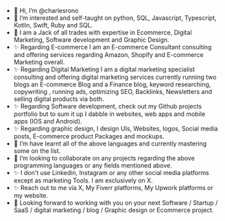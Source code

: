 - 👋 Hi, I’m @charlesrono
- 👀 I’m interested and self-taught on python, SQL, Javascript, Typescript, Kotlin, Swift, Ruby and SQL.
- 🌱 I am a Jack of all trades with expertise in Ecommerce, Digital Marketing, Software development and Graphic Design.
- ✨ Regarding E-commerce I am an E-commerce Consultant consulting and offering services regarding Amazon, Shopify and E-commerce Marketing overall.
- ✨ Regarding Digital Marketing I am a  digital marketing specialist consulting and offering digital marketing services currently running two blogs an E-commerce Blog and a  Finance blog, keyword researching, copywriting , running ads, optimizing SEO, Backlinks, Newsletters and selling digital products via both.
- ✨ Regarding Software development, check out my Github projects portfolio but to sum it up I dabble in websites, web apps and mobile apps (IOS and Android).
- ✨ Regarding  graphic design, I design UIs, Websites, logos, Social media posts, E-commerce product Packages and mockups.
- 🌱 I’m have learnt all of the above languages and currently mastering some on the list.
- 💞️ I’m looking to collaborate on any projects regarding the above programming languages or any fields mentioned above.
- ✨ I don't use Linkedin, Instagram or any other social media platforms except as marketing Tools. I am exclusively on X.
- ✨ Reach out to me via  X, My Fiverr platforms, My Upwork platforms or my website.
- 🌱 Looking forward to working with you on your next Software / Startup / SaaS / digital marketing / blog / Graphic design or Ecommerce project.
